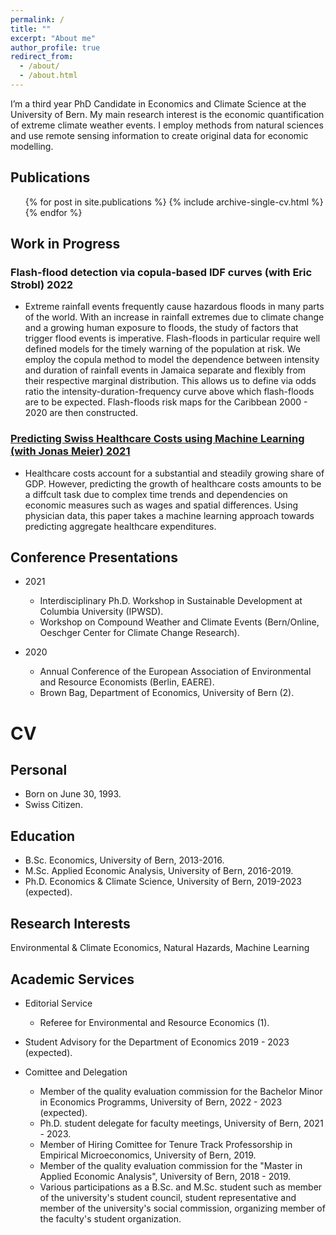 ```yaml
---
permalink: /
title: ""
excerpt: "About me"
author_profile: true
redirect_from: 
  - /about/
  - /about.html
---
```


I’m a third year PhD Candidate in Economics and Climate Science at the University of Bern. My main research interest is the economic quantification of extreme climate weather events. I employ methods from natural sciences and use remote sensing information to create original data for economic modelling.


## Publications
<ul>{% for post in site.publications %}
    {% include archive-single-cv.html %}
  {% endfor %}</ul>
  
## Work in Progress
### Flash-flood detection via copula-based IDF curves (with Eric Strobl) 2022
* Extreme rainfall events frequently cause hazardous floods in many parts of the world. With an increase in rainfall extremes due to climate change and a growing human exposure to floods, the study of factors that trigger flood events is imperative. Flash-floods in particular require well defined models for the timely warning of the population at risk. We employ the copula method to model the dependence between intensity and duration of rainfall events in Jamaica separate and flexibly from their respective marginal distribution. This allows us to define via odds ratio the intensity-duration-frequency curve above which flash-floods are to be expected. Flash-floods risk maps for the Caribbean 2000 - 2020 are then constructed.


### [Predicting Swiss Healthcare Costs using Machine Learning (with Jonas Meier) 2021](https://github.com/DinoCollalti/DinoCollalti.github.io/blob/master/files/Collalti_Meier2021.pdf)
* Healthcare costs account for a substantial and steadily growing share of GDP. However, predicting the growth of healthcare costs amounts to be a diffcult task due to complex time trends and dependencies on economic measures such as wages and spatial differences. Using physician data, this paper takes a machine learning approach towards predicting aggregate healthcare expenditures.



## Conference Presentations
* 2021
	 * Interdisciplinary Ph.D. Workshop in Sustainable Development at Columbia University (IPWSD).
	 * Workshop  on  Compound  Weather  and  Climate  Events  (Bern/Online,  Oeschger  Center  for  Climate Change Research).

* 2020
	 * Annual Conference of the European Association of Environmental and Resource Economists (Berlin, EAERE).
	 * Brown Bag, Department of Economics, University of Bern (2).


# CV

## Personal
* Born on June 30, 1993.
* Swiss Citizen.

## Education
* B.Sc. Economics, University of Bern, 2013-2016.
* M.Sc. Applied Economic Analysis, University of Bern, 2016-2019.
* Ph.D. Economics & Climate Science, University of Bern, 2019-2023 (expected).

## Research Interests
Environmental & Climate Economics, Natural Hazards, Machine Learning

## Academic Services
* Editorial Service
    *  Referee for Environmental and Resource Economics (1).

* Student Advisory for the Department of Economics 2019 - 2023 (expected).

* Comittee and Delegation
    * Member of the quality evaluation commission for the Bachelor Minor in Economics Programms, University of Bern, 2022 - 2023 (expected).
    * Ph.D. student delegate for faculty meetings, University of Bern, 2021 - 2023.
    * Member of Hiring Comittee for Tenure Track Professorship in Empirical Microeconomics, University of Bern, 2019.
    * Member of the quality evaluation commission for the "Master in Applied Economic Analysis", University of Bern, 2018 - 2019.
    * Various participations as a B.Sc. and M.Sc. student such as member of the university's student council, student representative and member of the university's social commission, organizing member of the faculty's student organization.
